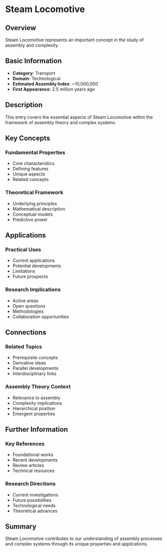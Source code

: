 # Steam Locomotive

## Overview

Steam Locomotive represents an important concept in the study of assembly and complexity.

## Basic Information

- **Category**: Transport
- **Domain**: Technological
- **Estimated Assembly Index**: ~10,000,000
- **First Appearance**: 2.5 million years ago

## Description

This entry covers the essential aspects of Steam Locomotive within the framework of assembly theory and complex systems.

## Key Concepts

### Fundamental Properties
- Core characteristics
- Defining features
- Unique aspects
- Related concepts

### Theoretical Framework
- Underlying principles
- Mathematical description
- Conceptual models
- Predictive power

## Applications

### Practical Uses
- Current applications
- Potential developments
- Limitations
- Future prospects

### Research Implications
- Active areas
- Open questions
- Methodologies
- Collaboration opportunities

## Connections

### Related Topics
- Prerequisite concepts
- Derivative ideas
- Parallel developments
- Interdisciplinary links

### Assembly Theory Context
- Relevance to assembly
- Complexity implications
- Hierarchical position
- Emergent properties

## Further Information

### Key References
- Foundational works
- Recent developments
- Review articles
- Technical resources

### Research Directions
- Current investigations
- Future possibilities
- Technological needs
- Theoretical advances

## Summary

Steam Locomotive contributes to our understanding of assembly processes and complex systems through its unique properties and applications.
